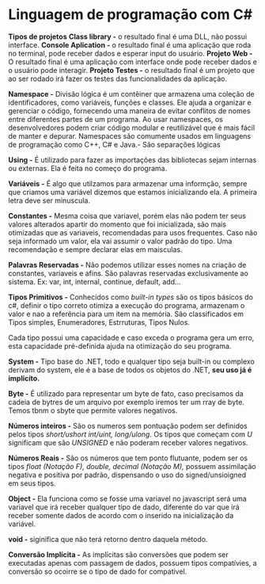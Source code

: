 # Linguagem de programação com C#

**Tipos de projetos** 
    **Class library -** o resultado final é uma DLL, não possui interface.
    **Console Aplication -** o resultado final é uma aplicação que roda no terminal, pode receber dados e esperar input do usuário.
    **Projeto Web -** O resultado final é uma aplicação com interface onde pode receber dados e o usuário pode interagir.
    **Projeto Testes -** o resultado final é um projeto que ao ser rodado irá fazer os testes das funcionalidades da aplicação.

**Namespace -** Divisão lógica é um contêiner que armazena uma coleção de identificadores, como variáveis, funções e classes. Ele ajuda a organizar e gerenciar o código, fornecendo uma maneira de evitar conflitos de nomes entre diferentes partes de um programa. Ao usar namespaces, os desenvolvedores podem criar código modular e reutilizável que é mais fácil de manter e depurar. Namespaces são comumente usados em linguagens de programação como C++, C# e Java.- São separações lógicas

**Using -** É utilizado para fazer as importações das bibliotecas sejam internas ou externas. Ela é feita no começo do programa.

**Variáveis -** É algo que utilzamos para armazenar uma informção, sempre que criamos uma variável dizemos que estamos inicializando ela. A primeira letra deve ser minuscula.

**Constantes -** Mesma coisa que variavel, porém elas não podem ter seus valores alterados apartir do momento que foi inicializada, são mais otimizadas que as variaveis, recomendadas para usos frequentes. Caso não seja informado um valor, ela vai assumir o valor padrão do tipo. Uma recomendação e sempre declarar elas em maisculas.

**Palavras Reservadas -** Não podemos utilizar esses nomes na criação de constantes, variaveis e afins. São palavras reservadas exclusivamente ao sistema. Ex: var, int, internal, continue, default, add...

**Tipos Primitivos -** Conhecidos como *built-in types* são os tipos básicos do c#, definir o tipo correto otimiza a execução do programa, armazenam o valor e nao a referência para um item na memória. São classificados em Tipos simples, Enumeradores, Estrruturas, Tipos Nulos.

Cada tipo possui uma capacidade e caso exceda o programa gera um erro, esta capacidade pré-definida ajuda na otimização do seu programa. 

**System -** Tipo base do .NET, todo e qualquer tipo seja built-in ou complexo derivam do system, ele é a base de todos os objetos do .NET, **seu uso já é implicíto.**

**Byte -** É utilizado para representar um byte de fato, caso precisamos da cadeia de bytres de um arquivo por exemplo iremos ter um rray de byte. Temos tbnm o sbyte que permite valores negativos.

**Números inteiros -** São os numeros sem pontuação podem ser definidos pelos tipos *short/ushort int/uint, long/ulong.* Os tipos que começam com *U* significam que são *UNSIGNED* e não poderam receber valores negativos.

**Números Reais -** São os números que tem ponto flutuante, podem ser os tipos *float (Notação F), double, decimal  (Notação M),* possuem assimilação negativa e positiva por padrão, dispensando o uso do signed/unsioigned em seus tipos.

**Object -** Ela funciona como se fosse uma variavel no javascript será uma variavel que irá receber qualquer tipo de dado, diferente do var que irá receber somente dados de acordo com o inserido na inicialização da variável.

**void -** siginifica que não terá retorno dentro daquela método.

**Conversão Implícita -** As implícitas são conversões que podem ser executadas apenas com passagem de dados, possuem tipos compatívies, a conversão so ocoirre se o tipo de dado for compativel.
